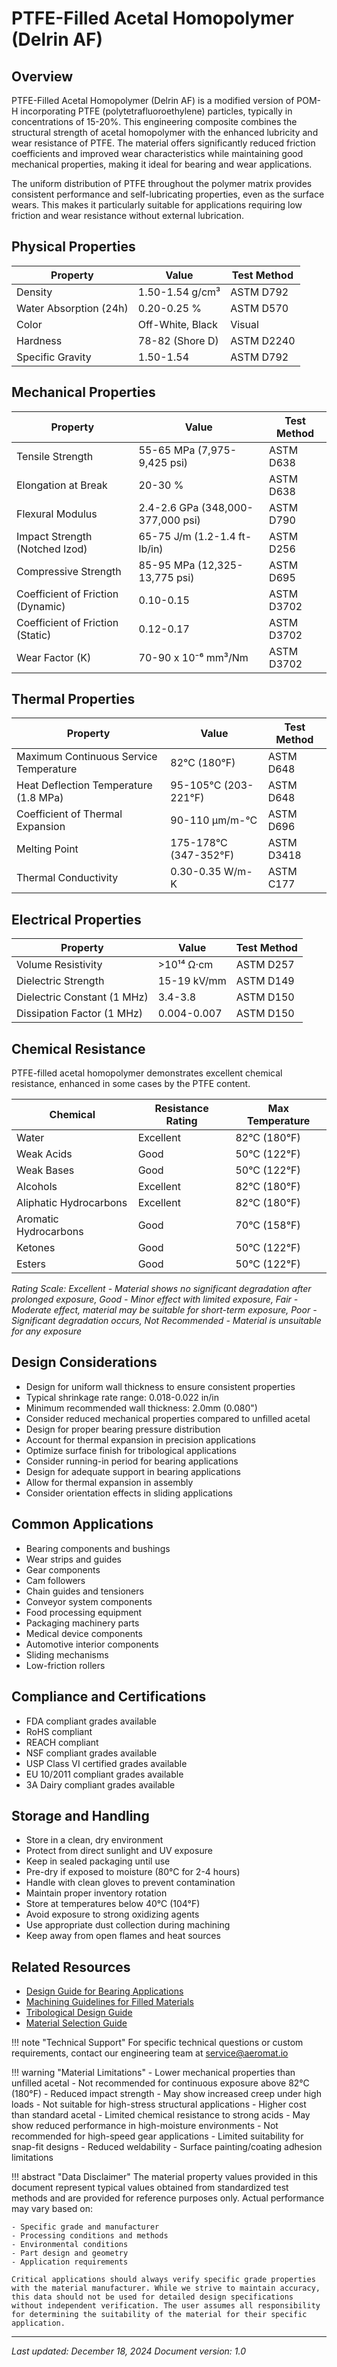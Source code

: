 # PTFE-Filled Acetal Homopolymer (Delrin AF)

## Overview
PTFE-Filled Acetal Homopolymer (Delrin AF) is a modified version of POM-H incorporating PTFE (polytetrafluoroethylene) particles, typically in concentrations of 15-20%. This engineering composite combines the structural strength of acetal homopolymer with the enhanced lubricity and wear resistance of PTFE. The material offers significantly reduced friction coefficients and improved wear characteristics while maintaining good mechanical properties, making it ideal for bearing and wear applications.

The uniform distribution of PTFE throughout the polymer matrix provides consistent performance and self-lubricating properties, even as the surface wears. This makes it particularly suitable for applications requiring low friction and wear resistance without external lubrication.

## Physical Properties

| Property | Value | Test Method |
|----------|--------|-------------|
| Density | 1.50-1.54 g/cm³ | ASTM D792 |
| Water Absorption (24h) | 0.20-0.25 % | ASTM D570 |
| Color | Off-White, Black | Visual |
| Hardness | 78-82 (Shore D) | ASTM D2240 |
| Specific Gravity | 1.50-1.54 | ASTM D792 |

## Mechanical Properties

| Property | Value | Test Method |
|----------|--------|-------------|
| Tensile Strength | 55-65 MPa (7,975-9,425 psi) | ASTM D638 |
| Elongation at Break | 20-30 % | ASTM D638 |
| Flexural Modulus | 2.4-2.6 GPa (348,000-377,000 psi) | ASTM D790 |
| Impact Strength (Notched Izod) | 65-75 J/m (1.2-1.4 ft-lb/in) | ASTM D256 |
| Compressive Strength | 85-95 MPa (12,325-13,775 psi) | ASTM D695 |
| Coefficient of Friction (Dynamic) | 0.10-0.15 | ASTM D3702 |
| Coefficient of Friction (Static) | 0.12-0.17 | ASTM D3702 |
| Wear Factor (K) | 70-90 x 10⁻⁶ mm³/Nm | ASTM D3702 |

## Thermal Properties

| Property | Value | Test Method |
|----------|--------|-------------|
| Maximum Continuous Service Temperature | 82°C (180°F) | ASTM D648 |
| Heat Deflection Temperature (1.8 MPa) | 95-105°C (203-221°F) | ASTM D648 |
| Coefficient of Thermal Expansion | 90-110 μm/m-°C | ASTM D696 |
| Melting Point | 175-178°C (347-352°F) | ASTM D3418 |
| Thermal Conductivity | 0.30-0.35 W/m-K | ASTM C177 |

## Electrical Properties

| Property | Value | Test Method |
|----------|--------|-------------|
| Volume Resistivity | >10¹⁴ Ω·cm | ASTM D257 |
| Dielectric Strength | 15-19 kV/mm | ASTM D149 |
| Dielectric Constant (1 MHz) | 3.4-3.8 | ASTM D150 |
| Dissipation Factor (1 MHz) | 0.004-0.007 | ASTM D150 |

## Chemical Resistance
PTFE-filled acetal homopolymer demonstrates excellent chemical resistance, enhanced in some cases by the PTFE content.

| Chemical | Resistance Rating | Max Temperature |
|----------|------------------|-----------------|
| Water | Excellent | 82°C (180°F) |
| Weak Acids | Good | 50°C (122°F) |
| Weak Bases | Good | 50°C (122°F) |
| Alcohols | Excellent | 82°C (180°F) |
| Aliphatic Hydrocarbons | Excellent | 82°C (180°F) |
| Aromatic Hydrocarbons | Good | 70°C (158°F) |
| Ketones | Good | 50°C (122°F) |
| Esters | Good | 50°C (122°F) |

*Rating Scale: Excellent - Material shows no significant degradation after prolonged exposure, Good - Minor effect with limited exposure, Fair - Moderate effect, material may be suitable for short-term exposure, Poor - Significant degradation occurs, Not Recommended - Material is unsuitable for any exposure*

## Design Considerations
- Design for uniform wall thickness to ensure consistent properties
- Typical shrinkage rate range: 0.018-0.022 in/in
- Minimum recommended wall thickness: 2.0mm (0.080")
- Consider reduced mechanical properties compared to unfilled acetal
- Design for proper bearing pressure distribution
- Account for thermal expansion in precision applications
- Optimize surface finish for tribological applications
- Consider running-in period for bearing applications
- Design for adequate support in bearing applications
- Allow for thermal expansion in assembly
- Consider orientation effects in sliding applications

## Common Applications
- Bearing components and bushings
- Wear strips and guides
- Gear components
- Cam followers
- Chain guides and tensioners
- Conveyor system components
- Food processing equipment
- Packaging machinery parts
- Medical device components
- Automotive interior components
- Sliding mechanisms
- Low-friction rollers

## Compliance and Certifications
- FDA compliant grades available
- RoHS compliant
- REACH compliant
- NSF compliant grades available
- USP Class VI certified grades available
- EU 10/2011 compliant grades available
- 3A Dairy compliant grades available

## Storage and Handling
- Store in a clean, dry environment
- Protect from direct sunlight and UV exposure
- Keep in sealed packaging until use
- Pre-dry if exposed to moisture (80°C for 2-4 hours)
- Handle with clean gloves to prevent contamination
- Maintain proper inventory rotation
- Store at temperatures below 40°C (104°F)
- Avoid exposure to strong oxidizing agents
- Use appropriate dust collection during machining
- Keep away from open flames and heat sources

## Related Resources
- [Design Guide for Bearing Applications](../design-guides/bearing-design.md)
- [Machining Guidelines for Filled Materials](../machining/plastics.md)
- [Tribological Design Guide](../design-guides/tribology.md)
- [Material Selection Guide](../materials/selection-guide.md)

!!! note "Technical Support"
    For specific technical questions or custom requirements, contact our engineering team at service@aeromat.io

!!! warning "Material Limitations"
    - Lower mechanical properties than unfilled acetal
    - Not recommended for continuous exposure above 82°C (180°F)
    - Reduced impact strength
    - May show increased creep under high loads
    - Not suitable for high-stress structural applications
    - Higher cost than standard acetal
    - Limited chemical resistance to strong acids
    - May show reduced performance in high-moisture environments
    - Not recommended for high-speed gear applications
    - Limited suitability for snap-fit designs
    - Reduced weldability
    - Surface painting/coating adhesion limitations

!!! abstract "Data Disclaimer"
    The material property values provided in this document represent typical values obtained from standardized test methods and are provided for reference purposes only. Actual performance may vary based on:
    
    - Specific grade and manufacturer
    - Processing conditions and methods
    - Environmental conditions
    - Part design and geometry
    - Application requirements
    
    Critical applications should always verify specific grade properties with the material manufacturer. While we strive to maintain accuracy, this data should not be used for detailed design specifications without independent verification. The user assumes all responsibility for determining the suitability of the material for their specific application.

---
*Last updated: December 18, 2024*
*Document version: 1.0*
